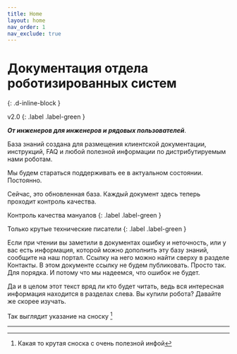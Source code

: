 ```yaml
---
title: Home
layout: home
nav_order: 1
nav_exclude: true
---
```


# Документация отдела роботизированных систем 
{: .d-inline-block }

v2.0
{: .label .label-green }

**_От инженеров для инженеров и рядовых пользователей_**.

База знаний создана для размещения клиентской документации, инструкций, FAQ и любой полезной информации по дистрибутируемым нами роботам.

Мы будем стараться поддерживать ее в актуальном состоянии. Постоянно.

Сейчас, это обновленная база. Каждый документ здесь теперь проходит контроль качества.

Контроль качества мануалов
{: .label .label-green }

Только крутые технические писатели
{: .label .label-green }

Если при чтении вы заметили в документах ошибку и неточность, или у вас есть информация, которой можно дополнить эту базу знаний, сообщите на наш портал. Ссылку на него можно найти сверху в разделе Контакты. В этом документе ссылку не будем публиковать. Просто так. Для порядка. И потому что мы надеемся, что ошибок не будет.

Да и в целом этот текст вряд ли кто будет читать, ведь вся интересная информация находится в разделах слева. Вы купили робота? Давайте же скорее изучать.



Так выглядит указание на сноску [^2]







----

[^2]: Какая то крутая сноска с очень полезной инфой

